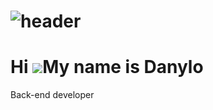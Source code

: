 ![header](https://capsule-render.vercel.app/api?type=waving&&customColorList=4height=300&section=header&text=Hello&fontColor=ffffff&fontSize=90)
==============================================================================================================================

Hi ![](https://user-images.githubusercontent.com/18350557/176309783-0785949b-9127-417c-8b55-ab5a4333674e.gif)My name is Danylo
==============================================================================================================================

Back-end developer
<!---
Sky2Walker/Sky2Walker is a ✨ special ✨ repository because its `README.md` (this file) appears on your GitHub profile.
You can click the Preview link to take a look at your changes.
--->
